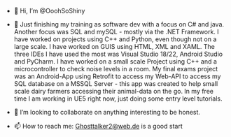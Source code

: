 - 👋 Hi, I’m @OoohSoShiny
- 🌱 Just finishing my training as software dev with a focus on C# and java. Another focus was SQL and mySQL - mostly via the .NET Framework. I have worked on projects using C++ and Python, even though not on a large scale. I have worked on GUIS using HTML, XML and XAML. The three IDEs I have used the most was Visual Studio 18/22, Android Studio and PyCharm. I have worked on a small scale Project using C++ and a microcontroller to check noise levels in a room. My final exams project was an Android-App using Retrofit to access my Web-API to access my SQL database on a MSSQL Server - this app was created to help small scale dairy farmers accessing their animal-data on the go. In my free time I am working in UE5 right now, just doing some entry level tutorials. 

- 💞️ I’m looking to collaborate on anything interesting to be honest.
- 📫 How to reach me: Ghosttalker2@web.de is a good start

<!---
OoohSoShiny/OoohSoShiny is a ✨ special ✨ repository because its `README.md` (this file) appears on your GitHub profile.
You can click the Preview link to take a look at your changes.
--->
